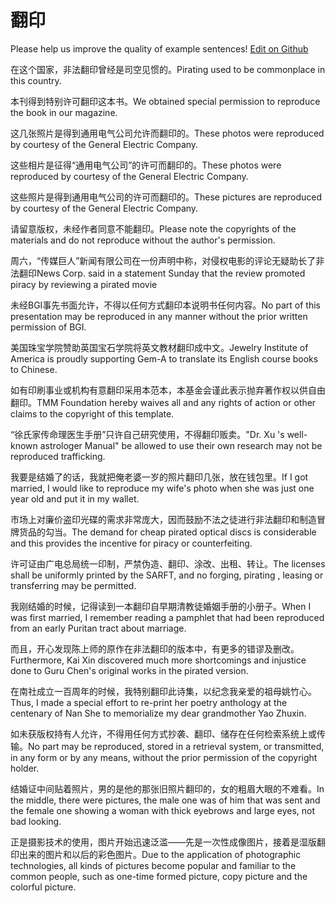 # 翻印

Please help us improve the quality of example sentences! [Edit on Github](https://github.com/jiyushe/jiyu-example-sentence-source/blob/main/chinese/fanyin.md)

<p><span class="chinese">在这个国家，非法翻印曾经是司空见惯的。</span><span class="english">Pirating used to be commonplace in this country.</span></p>

<p><span class="chinese">本刊得到特别许可翻印这本书。</span><span class="english">We obtained special permission to reproduce the book in our magazine.</span></p>

<p><span class="chinese">这几张照片是得到通用电气公司允许而翻印的。</span><span class="english">These photos were reproduced by courtesy of the General Electric Company.</span></p>

<p><span class="chinese">这些相片是征得“通用电气公司”的许可而翻印的。</span><span class="english">These photos were reproduced by courtesy of the General Electric Company.</span></p>

<p><span class="chinese">这些照片是得到通用电气公司的许可而翻印的。</span><span class="english">These pictures are reproduced by courtesy of the General Electric Company.</span></p>

<p><span class="chinese">请留意版权，未经作者同意不能翻印。</span><span class="english">Please note the copyrights of the materials and do not reproduce without the author's permission.</span></p>

<p><span class="chinese">周六，“传媒巨人”新闻有限公司在一份声明中称，对侵权电影的评论无疑助长了非法翻印</span><span class="english">News Corp. said in a statement Sunday that the review promoted piracy by reviewing a pirated movie</span></p>

<p><span class="chinese">未经BGI事先书面允许，不得以任何方式翻印本说明书任何内容。</span><span class="english">No part of this presentation may be reproduced in any manner without the prior written permission of BGI.</span></p>

<p><span class="chinese">美国珠宝学院赞助英国宝石学院将英文教材翻印成中文。</span><span class="english">Jewelry Institute of America is proudly supporting Gem-A to translate its English course books to Chinese.</span></p>

<p><span class="chinese">如有印刷事业或机构有意翻印采用本范本，本基金会谨此表示抛弃著作权以供自由翻印。</span><span class="english">TMM Foundation hereby waives all and any rights of action or other claims to the copyright of this template.</span></p>

<p><span class="chinese">“徐氏家传命理医生手册”只许自己研究使用，不得翻印贩卖。</span><span class="english">"Dr. Xu 's well-known astrologer Manual" be allowed to use their own research may not be reproduced trafficking.</span></p>

<p><span class="chinese">我要是结婚了的话，我就把俺老婆一岁的照片翻印几张，放在钱包里。</span><span class="english">If I got married, I would like to reproduce my wife's photo when she was just one year old and put it in my wallet.</span></p>

<p><span class="chinese">市场上对廉价盗印光碟的需求非常庞大，因而鼓励不法之徒进行非法翻印和制造冒牌货品的勾当。</span><span class="english">The demand for cheap pirated optical discs is considerable and this provides the incentive for piracy or counterfeiting.</span></p>

<p><span class="chinese">许可证由广电总局统一印制，严禁伪造、翻印、涂改、出租、转让。</span><span class="english">The licenses shall be uniformly printed by the SARFT, and no forging, pirating , leasing or transferring may be permitted.</span></p>

<p><span class="chinese">我刚结婚的时候，记得读到一本翻印自早期清教徒婚姻手册的小册子。</span><span class="english">When I was first married, I remember reading a pamphlet that had been reproduced from an early Puritan tract about marriage.</span></p>

<p><span class="chinese">而且，开心发现陈上师的原作在非法翻印的版本中，有更多的错谬及删改。</span><span class="english">Furthermore, Kai Xin discovered much more shortcomings and injustice done to Guru Chen's original works in the pirated version.</span></p>

<p><span class="chinese">在南社成立一百周年的时候，我特别翻印此诗集，以纪念我亲爱的祖母姚竹心。</span><span class="english">Thus, I made a special effort to re-print her poetry anthology at the centenary of Nan She to memorialize my dear grandmother Yao Zhuxin.</span></p>

<p><span class="chinese">如未获版权持有人允许，不得用任何方式抄袭、翻印、储存在任何检索系统上或传输。</span><span class="english">No part may be reproduced, stored in a retrieval system, or transmitted, in any form or by any means, without the prior permission of the copyright holder.</span></p>

<p><span class="chinese">结婚证中间贴着照片，男的是他的那张旧照片翻印的，女的粗眉大眼的不难看。</span><span class="english">In the middle, there were pictures, the male one was of him that was sent and the female one showing a woman with thick eyebrows and large eyes, not bad looking.</span></p>

<p><span class="chinese">正是摄影技术的使用，图片开始迅速泛滥——先是一次性成像图片，接着是湿版翻印出来的图片和以后的彩色图片。</span><span class="english">Due to the application of photographic technologies, all kinds of pictures become popular and familiar to the common people, such as one-time formed picture, copy picture and the colorful picture.</span></p>

